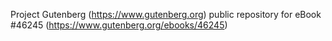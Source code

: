 Project Gutenberg (https://www.gutenberg.org) public repository for eBook #46245 (https://www.gutenberg.org/ebooks/46245)
